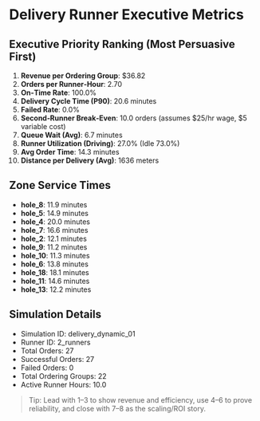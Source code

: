 # Delivery Runner Executive Metrics

## Executive Priority Ranking (Most Persuasive First)
1. **Revenue per Ordering Group**: $36.82
2. **Orders per Runner‑Hour**: 2.70
3. **On‑Time Rate**: 100.0%
4. **Delivery Cycle Time (P90)**: 20.6 minutes
5. **Failed Rate**: 0.0%
6. **Second‑Runner Break‑Even**: 10.0 orders (assumes $25/hr wage, $5 variable cost)
7. **Queue Wait (Avg)**: 6.7 minutes
8. **Runner Utilization (Driving)**: 27.0% (Idle 73.0%)
9. **Avg Order Time**: 14.3 minutes
10. **Distance per Delivery (Avg)**: 1636 meters

## Zone Service Times
- **hole_8**: 11.9 minutes
- **hole_5**: 14.9 minutes
- **hole_4**: 20.0 minutes
- **hole_7**: 16.6 minutes
- **hole_2**: 12.1 minutes
- **hole_9**: 11.2 minutes
- **hole_10**: 11.3 minutes
- **hole_6**: 13.8 minutes
- **hole_18**: 18.1 minutes
- **hole_11**: 14.6 minutes
- **hole_13**: 12.2 minutes


## Simulation Details
- Simulation ID: delivery_dynamic_01
- Runner ID: 2_runners
- Total Orders: 27
- Successful Orders: 27
- Failed Orders: 0
- Total Ordering Groups: 22
- Active Runner Hours: 10.0

> Tip: Lead with 1–3 to show revenue and efficiency, use 4–6 to prove reliability, and close with 7–8 as the scaling/ROI story.
